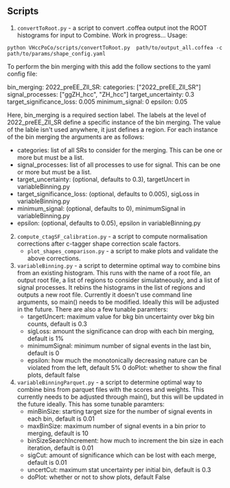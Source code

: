 ## Scripts

1. `convertToRoot.py` - a script to convert .coffea output inot the ROOT histograms for input to Combine. Work in progress...
Usage:
```
python VHccPoCo/scripts/convertToRoot.py  path/to/output_all.coffea -c path/to/params/shape_config.yaml
```
To perform the bin merging with this add the follow sections to the yaml config file:

bin_merging:
  2022_preEE_Zll_SR: 
    categories: ["2022_preEE_Zll_SR"]
    signal_processes: ["ggZH_hcc", "ZH_hcc"]
    target_uncertainty: 0.3
    target_significance_loss: 0.005
    minimum_signal: 0
    epsilon: 0.05
    
Here, bin_merging is a required section label. The labels at the level of 2022_preEE_Zll_SR define a specific instance of the bin merging. The value of the lable isn't used anywhere, it just defines a region. For each instance of the bin merging the arguments are as follows:
   - categories: list of all SRs to consider for the merging. This can be one or more but must be a list.
   - signal_processes: list of all processes to use for signal. This can be one or more but must be a list.
   - target_uncertainty: (optional, defaults to 0.3), targetUncert in variableBinning.py
   - target_significance_loss: (optional, defaults to 0.005), sigLoss in variableBinning.py
   - minimum_signal: (optional, defaults to 0), minimumSignal in variableBinning.py
   - epsilon: (optional, defaults to 0.05), epsilon in variableBinning.py

2. `compute_ctagSF_calibration.py` - a script to compute normalisation corrections after c-tagger shape correction scale factors.
   -  `plot_shapes_comparison.py` - a script to make plots and validate the above corrections.
3. `variableBinning.py` - a script to determine optimal way to combine bins from an existing histogram. This runs with the name of a root file, an output root file, a list of regions to consider simulatneously, and a list of signal processes. It rebins the histograms in the list of regions and outputs a new root file. Currently it doesn't use command line arguments, so main() needs to be modified. Ideally this will be adjusted in the future. There are also a few tunable paramters:
   - targetUncert: maximum value for bkg bin uncertainty over bkg bin counts,
                   default is 0.3
   - sigLoss: amount the significance can drop with each bin merging, 
              default is 1%
   - minimumSignal: minimum number of signal events in the last bin, 
                    default is 0
   - epsilon: how much the monotonically decreasing nature can be violated
              from the left, default 5%
   0 doPlot: whether to show the final plots, default false
4. `variableBinningParquet.py` - a script to determine optimal way to combine bins from parquet files with the scores and weights. This currently needs to be adjusted through main(), but this will be updated in the future ideally. This has some tunable paramters:
   - minBinSize: starting target size for the number of signal events 
                 in each bin, default is 0.01
   - maxBinSize: maximum number of signal events in a bin prior to 
                 merging, default is 10
   - binSizeSearchIncrement: how much to increment the bin size in each
                             iteration, default is 0.01
   - sigCut: amount of significance which can be lost with each merge,
             default is 0.01
   - uncertCut: maximum stat uncertainty per initial bin, default is 0.3
   - doPlot: whether or not to show plots, default False
